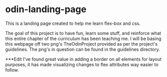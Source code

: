# odin-landing-page
This is a landing page created to help me learn flex-box and css.

The goal of this project is to have fun, learn some stuff, and reinforce what this entire chapter
of the curriculum has been teaching me. I will be basing this webpage off two png's TheOdinProject
provided as per the project's guidelines. The png's in question can be found in the guidelines
directory.

***Edit 
        I've found great value in adding a border on all elements for layout purposes,
it has made visualizing changes to flex attributes way easier to follow.        